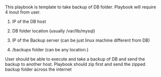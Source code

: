 This playbook is template to take backup of DB folder. Playbook will require 4 inout from user.

1. IP of the DB host
2. DB folder location  (usually /var/lib/mysql)

3. IP of the Backup server (can be just linux machine different from DB) 
4. /backups folder (can be any location.)


User should be able to execute and take a backup of DB and send the backup to another host. Playbook should zip first and send the zipped backup folder across the internet


